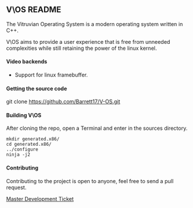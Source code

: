 ## V\OS README

The Vitruvian Operating System is a modern operating system written in C++.

V\OS aims to provide a user experience that is free from unneeded complexities
while still retaining the power of the linux kernel.

#### Video backends

* Support for linux framebuffer.

#### Getting the source code

git clone https://github.com/Barrett17/V-OS.git

#### Building V\OS

After cloning the repo, open a Terminal and enter in the sources directory.

```
mkdir generated.x86/
cd generated.x86/
../configure
ninja -j2
```

#### Contributing

Contributing to the project is open to anyone, feel free to send a pull request.

[Master Development Ticket](https://github.com/Barrett17/V-OS/issues/1)
